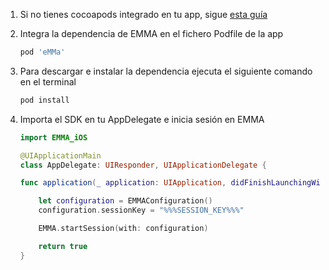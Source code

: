 1. Si no tienes cocoapods integrado en tu app, sigue <a target="_blank" rel="nofollow" href="https://guides.cocoapods.org/using/getting-started.html#toc_3">esta guía</a>

2. Integra la dependencia de EMMA en el fichero Podfile de la app

   ```ruby
   pod 'eMMa'
   ```

3. Para descargar e instalar la dependencia ejecuta el siguiente comando en el terminal

   ```bash
   pod install
   ```

4. Importa el SDK en tu AppDelegate e inicia sesión en EMMA

   ```swift
   import EMMA_iOS

   @UIApplicationMain
   class AppDelegate: UIResponder, UIApplicationDelegate {

   func application(_ application: UIApplication, didFinishLaunchingWithOptions launchOptions: [UIApplication.LaunchOptionsKey: Any]?) -> Bool {

       let configuration = EMMAConfiguration()
       configuration.sessionKey = "%%%SESSION_KEY%%%"

       EMMA.startSession(with: configuration)

       return true
   }
   ```
